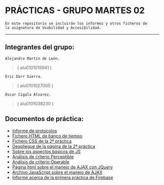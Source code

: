 # PRÁCTICAS - GRUPO MARTES 02
    
    En este repositorio se incluirán los informes y otros ficheros de 
    la asignatura de Usabilidad y Accesibilidad. 
    
***

## Integrantes del grupo:
    Alejandro Martín de León.
>   ( alu0101015941 )
    
    Éric Dürr Sierra.
>   ( alu0101027005 )

    Óscar Cigala Álvarez.
>   ( alu0101038230 )

## Documentos de práctica:
 - [Informe de protocolos](./docs/INFORME-PROTOCOLOS.md)
 - [Fichero HTML de banco de tiempo](public/bdt_home.html)
 - [Fichero CSS de la 2ª práctica](public/media/css/web-page.css)
 - [Despliegue de la página de la 2ª práctica](https://ericds-info.github.io/UyA-Practicas/)
 - [Sobre los aspectos básicos de JS](./docs/INTRODUCCION-JS.md)
 - [Análisis de criterio Perceptible](./docs/PERCEPTIBLE.md)
 - [Análisis de criterio Operable](./docs/OPERABLE.md)
 - [Página html sobre el manejo de AJAX con JQuery](public/ajax-page.html)
 - [Archivo JavaScript sobre el manejo de AJAX](public/media/js/api-solitude.js)
 - [Informe acerca de la primera práctica de Firebase](./docs/FIREBASE-I.md)